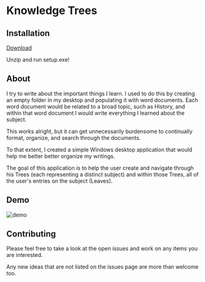 # Knowledge Trees

## Installation
[Download](https://filebin.net/1pupobzi9uids7ov/KnowledgeTree.zip)

Unzip and run setup.exe!

## About
I try to write about the important things I learn. I used to do this by creating an empty folder in my desktop and populating it with word documents. Each word document would be related to a broad topic, such as History, and within that word document I would write everything I learned about the subject.

This works alright, but it can get unnecessarily burdensome to continually format, organize, and search through the documents.

To that extent, I created a simple Windows desktop application that would help me better better organize my writings. 

The goal of this application is to help the user create and navigate through his Trees (each representing a distinct subject) and within those Trees, all of the user's entries on the subject (Leaves).

## Demo
![demo](https://user-images.githubusercontent.com/49093606/58501701-5d5e9f00-815b-11e9-808e-8cc89ca838e9.gif)

## Contributing
Please feel free to take a look at the open issues and work on any items you are interested.

Any new ideas that are not listed on the issues page are more than welcome too.
